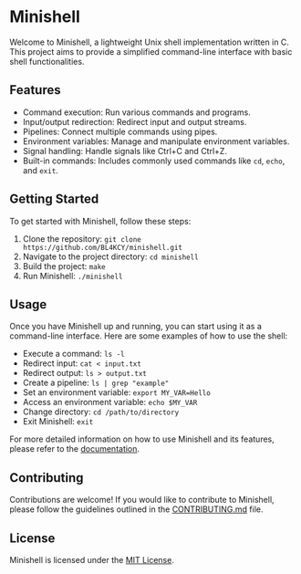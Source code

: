 # Minishell

Welcome to Minishell, a lightweight Unix shell implementation written in C. This project aims to provide a simplified command-line interface with basic shell functionalities.

## Features

- Command execution: Run various commands and programs.
- Input/output redirection: Redirect input and output streams.
- Pipelines: Connect multiple commands using pipes.
- Environment variables: Manage and manipulate environment variables.
- Signal handling: Handle signals like Ctrl+C and Ctrl+Z.
- Built-in commands: Includes commonly used commands like `cd`, `echo`, and `exit`.

## Getting Started

To get started with Minishell, follow these steps:

1. Clone the repository: `git clone https://github.com/BL4KCY/minishell.git`
2. Navigate to the project directory: `cd minishell`
3. Build the project: `make`
4. Run Minishell: `./minishell`

## Usage

Once you have Minishell up and running, you can start using it as a command-line interface. Here are some examples of how to use the shell:

- Execute a command: `ls -l`
- Redirect input: `cat < input.txt`
- Redirect output: `ls > output.txt`
- Create a pipeline: `ls | grep "example"`
- Set an environment variable: `export MY_VAR=Hello`
- Access an environment variable: `echo $MY_VAR`
- Change directory: `cd /path/to/directory`
- Exit Minishell: `exit`

For more detailed information on how to use Minishell and its features, please refer to the [documentation](https://github.com/BL4KCY/minishell/wiki).

## Contributing

Contributions are welcome! If you would like to contribute to Minishell, please follow the guidelines outlined in the [CONTRIBUTING.md](https://github.com/BL4KCY/minishell/blob/master/CONTRIBUTING.md) file.

## License

Minishell is licensed under the [MIT License](https://github.com/BL4KCY/minishell/blob/master/LICENSE).
